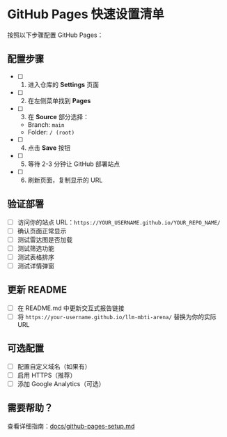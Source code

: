 # GitHub Pages 快速设置清单

按照以下步骤配置 GitHub Pages：

## 配置步骤

- [ ] 1. 进入仓库的 **Settings** 页面
- [ ] 2. 在左侧菜单找到 **Pages**
- [ ] 3. 在 **Source** 部分选择：
  - Branch: `main`
  - Folder: `/ (root)`
- [ ] 4. 点击 **Save** 按钮
- [ ] 5. 等待 2-3 分钟让 GitHub 部署站点
- [ ] 6. 刷新页面，复制显示的 URL

## 验证部署

- [ ] 访问你的站点 URL：`https://YOUR_USERNAME.github.io/YOUR_REPO_NAME/`
- [ ] 确认页面正常显示
- [ ] 测试雷达图是否加载
- [ ] 测试筛选功能
- [ ] 测试表格排序
- [ ] 测试详情弹窗

## 更新 README

- [ ] 在 README.md 中更新交互式报告链接
- [ ] 将 `https://your-username.github.io/llm-mbti-arena/` 替换为你的实际 URL

## 可选配置

- [ ] 配置自定义域名（如果有）
- [ ] 启用 HTTPS（推荐）
- [ ] 添加 Google Analytics（可选）

## 需要帮助？

查看详细指南：[docs/github-pages-setup.md](../docs/github-pages-setup.md)
